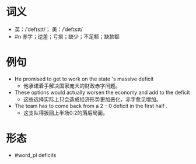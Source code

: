 # 词义
- 英：/ˈdefɪsɪt/； 美：/ˈdefɪsɪt/
- #n 赤字；逆差；亏损；缺少；不足额；缺款额
# 例句
- He promised to get to work on the state 's massive deficit
	- 他承诺着手解决国家庞大的财政赤字问题。
- These options would actually worsen the economy and add to the deficit
	- 这些选择实际上只会造成经济形势更加恶化，赤字愈见增加。
- The team has to come back from a 2 – 0 deficit in the first half .
	- 这支队得扳回上半场0:2的落后局面。
# 形态
- #word_pl deficits
